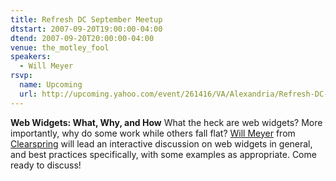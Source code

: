 ```yaml
---
title: Refresh DC September Meetup
dtstart: 2007-09-20T19:00:00-04:00
dtend: 2007-09-20T20:00:00-04:00
venue: the_motley_fool
speakers:
  - Will Meyer
rsvp:
  name: Upcoming
  url: http://upcoming.yahoo.com/event/261416/VA/Alexandria/Refresh-DC-September-meetup/The-Motley-Fool/
---
```


**Web Widgets: What, Why, and How**
What the heck are web widgets? More importantly, why do some work while others fall flat? [Will Meyer](http://www.willmeyer.com/) from [Clearspring](http://www.clearspring.com/) will lead an interactive discussion on web widgets in general, and best practices specifically, with some examples as appropriate. Come ready to discuss!